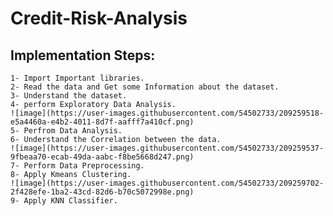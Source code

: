 # Credit-Risk-Analysis
## Implementation Steps:
    1- Import Important libraries.
    2- Read the data and Get some Information about the dataset.
    3- Understand the dataset.
    4- perform Exploratory Data Analysis.
    ![image](https://user-images.githubusercontent.com/54502733/209259518-e5a4460a-e4b2-4011-8d7f-aafff7a410cf.png)
    5- Perfrom Data Analysis.
    6- Understand the Correlation between the data.
    ![image](https://user-images.githubusercontent.com/54502733/209259537-9fbeaa70-ecab-49da-aabc-f8be5668d247.png)
    7- Perform Data Preprocessing.
    8- Apply Kmeans Clustering.
    ![image](https://user-images.githubusercontent.com/54502733/209259702-2f428efe-1ba2-43cd-82d6-b70c5072998e.png)
    9- Apply KNN Classifier.
